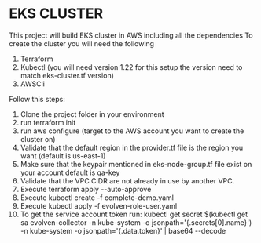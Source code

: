 # EKS CLUSTER

This project will build EKS cluster in AWS including all the dependencies
To create the cluster you will need the following
1) Terraform
2) Kubectl (you will need version 1.22 for this setup the version need to match eks-cluster.tf version)
3) AWSCli

Follow this steps:
1) Clone the project folder in your environment
2) run terraform init
3) run aws configure (target to the AWS account you want to create the cluster on)
4) Validate that the default region in the provider.tf file is the region you want (default is us-east-1)
5) Make sure that the keypair mentioned in eks-node-group.tf file exist on your account default is qa-key
6) Validate that the VPC CIDR are not already in use by another VPC.
7) Execute terraform apply --auto-approve
8) Execute kubectl create -f complete-demo.yaml
9) Execute kubectl apply -f evolven-role-user.yaml
10) To get the service account token run:
    kubectl get secret $(kubectl get sa evolven-collector -n kube-system -o jsonpath='{.secrets[0].name}') -n kube-system  -o jsonpath='{.data.token}' | base64 --decode




